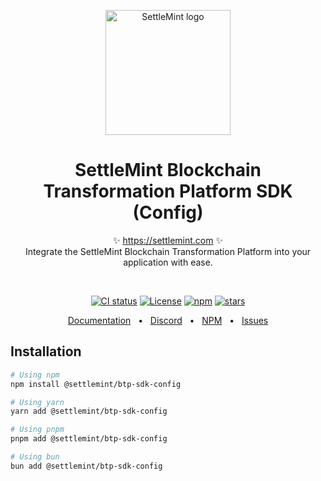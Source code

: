 <p align="center">
  <img src="https://github.com/settlemint/btp-sdk/blob/main/logo.svg" width="200px" align="center" alt="SettleMint logo" />
  <h1 align="center">SettleMint Blockchain Transformation Platform SDK (Config)</h1>
  <p align="center">
    ✨ <a href="https://settlemint.com">https://settlemint.com</a> ✨
    <br/>
    Integrate the SettleMint Blockchain Transformation Platform into your application with ease.
  </p>
</p>
<br/>
<p align="center">
<a href="https://github.com/settlemint/btp-sdk/actions?query=branch%3Amain"><img src="https://github.com/settlemint/btp-sdk/actions/workflows/build.yml/badge.svg?event=push&branch=main" alt="CI status" /></a>
<a href="https://opensource.org/licenses/MIT" rel="nofollow"><img src="https://img.shields.io/github/license/settlemint/btp-sdk" alt="License"></a>
<a href="https://www.npmjs.com/package/@settlemint/btp-sdk-config" rel="nofollow"><img src="https://img.shields.io/npm/dw/@settlemint/btp-sdk-config" alt="npm"></a>
<a href="https://github.com/settlemint/btp-sdk" rel="nofollow"><img src="https://img.shields.io/github/stars/settlemint/btp-sdk" alt="stars"></a>
</p>

<div align="center">
  <a href="https://console.settlemint.com/documentation/">Documentation</a>
  <span>&nbsp;&nbsp;•&nbsp;&nbsp;</span>
  <a href="https://discord.com/invite/Mt5yqFrey9">Discord</a>
  <span>&nbsp;&nbsp;•&nbsp;&nbsp;</span>
  <a href="https://www.npmjs.com/package/@settlemint/btp-sdk-next">NPM</a>
  <span>&nbsp;&nbsp;•&nbsp;&nbsp;</span>
  <a href="https://github.com/settlemint/btp-sdk/issues">Issues</a>
  <br />
</div>

## Installation

```bash
# Using npm
npm install @settlemint/btp-sdk-config

# Using yarn
yarn add @settlemint/btp-sdk-config

# Using pnpm
pnpm add @settlemint/btp-sdk-config

# Using bun
bun add @settlemint/btp-sdk-config
```